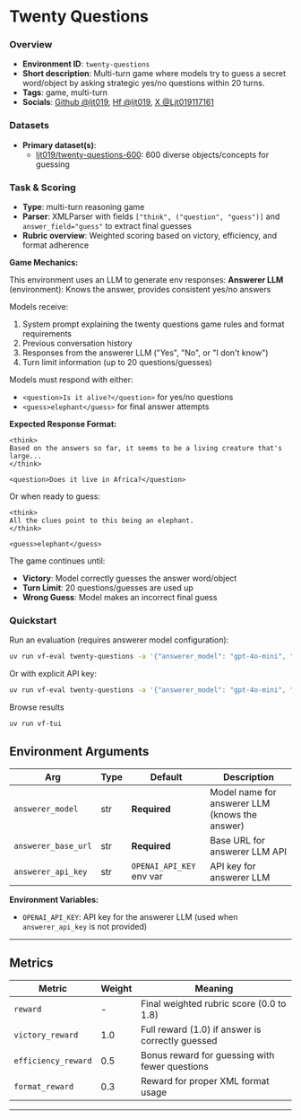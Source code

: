 # Twenty Questions

### Overview
- **Environment ID**: `twenty-questions`
- **Short description**: Multi-turn game where models try to guess a secret word/object by asking strategic yes/no questions within 20 turns.
- **Tags**: game, multi-turn
- **Socials**: [Github @ljt019](https://github.com/ljt019), [Hf @ljt019](https://huggingface.co/ljt019), [X @Ljt019117161](https://x.com/Ljt019117161)

### Datasets
- **Primary dataset(s)**: 
  - [ljt019/twenty-questions-600](https://huggingface.co/datasets/ljt019/twenty-questions-600): 600 diverse objects/concepts for guessing

### Task & Scoring
- **Type**: multi-turn reasoning game
- **Parser**: XMLParser with fields `["think", ("question", "guess")]` and `answer_field="guess"` to extract final guesses
- **Rubric overview**: Weighted scoring based on victory, efficiency, and format adherence

**Game Mechanics:**

This environment uses an LLM to generate env responses:
**Answerer LLM** (environment): Knows the answer, provides consistent yes/no answers

Models receive:
1. System prompt explaining the twenty questions game rules and format requirements
2. Previous conversation history
3. Responses from the answerer LLM ("Yes", "No", or "I don't know")
4. Turn limit information (up to 20 questions/guesses)

Models must respond with either:
- `<question>Is it alive?</question>` for yes/no questions
- `<guess>elephant</guess>` for final answer attempts

**Expected Response Format:**
```
<think>
Based on the answers so far, it seems to be a living creature that's large...
</think>

<question>Does it live in Africa?</question>
```

Or when ready to guess:
```
<think>
All the clues point to this being an elephant.
</think>

<guess>elephant</guess>
```

The game continues until:
- **Victory**: Model correctly guesses the answer word/object
- **Turn Limit**: 20 questions/guesses are used up
- **Wrong Guess**: Model makes an incorrect final guess

### Quickstart

Run an evaluation (requires answerer model configuration):
```bash
uv run vf-eval twenty-questions -a '{"answerer_model": "gpt-4o-mini", "answerer_base_url": "https://api.openai.com/v1"}'
```

Or with explicit API key:
```bash
uv run vf-eval twenty-questions -a '{"answerer_model": "gpt-4o-mini", "answerer_base_url": "https://api.openai.com/v1", "answerer_api_key": "your-api-key"}'
```

Browse results
```bash
uv run vf-tui
```

## Environment Arguments

| Arg                  | Type | Default      | Description                                    |
| -------------------- | ---- | ------------ | ---------------------------------------------- |
| `answerer_model`     | str  | **Required** | Model name for answerer LLM (knows the answer) |
| `answerer_base_url`  | str  | **Required** | Base URL for answerer LLM API                 |
| `answerer_api_key`   | str  | `OPENAI_API_KEY` env var | API key for answerer LLM |

**Environment Variables:**
- `OPENAI_API_KEY`: API key for the answerer LLM (used when `answerer_api_key` is not provided)

---

## Metrics

| Metric                           | Weight | Meaning                                               |
| -------------------------------- | ------ | ----------------------------------------------------- |
| `reward`                         | -      | Final weighted rubric score (0.0 to 1.8)             |
| `victory_reward`                 | 1.0    | Full reward (1.0) if answer is correctly guessed     |
| `efficiency_reward`              | 0.5    | Bonus reward for guessing with fewer questions       |
| `format_reward`                  | 0.3    | Reward for proper XML format usage                   |

---

